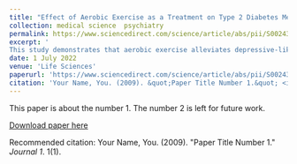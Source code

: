 ```yaml
---
title: "Effect of Aerobic Exercise as a Treatment on Type 2 Diabetes Mellitus with Depression-like Behavior Zebrafish. "
collection: medical science  psychiatry
permalink: https://www.sciencedirect.com/science/article/abs/pii/S0024320522002788?via%3Dihub/publication/0_Effect_of_Aerobic_Exercise_as_a_Treatment_on_Type_2_Diabetes_Mellitus_with_Depression-like_Behavior_Zebrafish.
excerpt: '
This study demonstrates that aerobic exercise alleviates depressive-like behavior in zebrafish models of type 2 diabetes mellitus by reducing inflammation and modulating antidepressant biomarkers, supporting its use in treating comorbid depression in T2DM patients.'
date: 1 July 2022
venue: 'Life Sciences'
paperurl: 'https://www.sciencedirect.com/science/article/abs/pii/S0024320522002788?via%3Dihub'
citation: 'Your Name, You. (2009). &quot;Paper Title Number 1.&quot; <i>Journal 1</i>. 1(1).'
---
```

This paper is about the number 1. The number 2 is left for future work.

[Download paper here](https://www.sciencedirect.com/science/article/abs/pii/S0024320522002788?via%3Dihub)


Recommended citation: Your Name, You. (2009). "Paper Title Number 1." <i>Journal 1</i>. 1(1).
